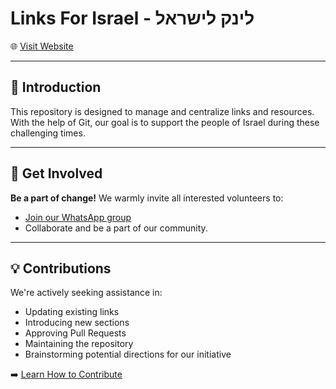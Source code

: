 # **Links For Israel - לינק לישראל**

🌐 [Visit Website](https://linksforisrael.com/)

---

## 📖 **Introduction**

This repository is designed to manage and centralize links and resources. With the help of Git, our goal is to support the people of Israel during these challenging times.

---

## 🤝 **Get Involved**

**Be a part of change!**
We warmly invite all interested volunteers to:

- [Join our WhatsApp group](https://chat.whatsapp.com/JjD8eijWfDXD10QbM2VyaX)
- Collaborate and be a part of our community.

---

## 💡 **Contributions**

We're actively seeking assistance in:

- Updating existing links
- Introducing new sections
- Approving Pull Requests
- Maintaining the repository
- Brainstorming potential directions for our initiative

➡️ [Learn How to Contribute](https://linksforisrael.com/docs/contribute.html)
